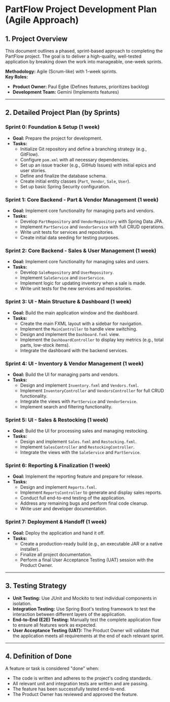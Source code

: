 # PartFlow Project Development Plan (Agile Approach)

## 1. Project Overview

This document outlines a phased, sprint-based approach to completing the PartFlow project. The goal is to deliver a high-quality, well-tested application by breaking down the work into manageable, one-week sprints.

**Methodology:** Agile (Scrum-like) with 1-week sprints.  
**Key Roles:**
*   **Product Owner:** Paul Egbe (Defines features, prioritizes backlog)
*   **Development Team:** Gemini (Implements features)

---

## 2. Detailed Project Plan (by Sprints)

### **Sprint 0: Foundation & Setup (1 week)**

*   **Goal:** Prepare the project for development.
*   **Tasks:**
    *   Initialize Git repository and define a branching strategy (e.g., GitFlow).
    *   Configure `pom.xml` with all necessary dependencies.
    *   Set up an issue tracker (e.g., GitHub Issues) with initial epics and user stories.
    *   Define and finalize the database schema.
    *   Create initial entity classes (`Part`, `Vendor`, `Sale`, `User`).
    *   Set up basic Spring Security configuration.

### **Sprint 1: Core Backend - Part & Vendor Management (1 week)**

*   **Goal:** Implement core functionality for managing parts and vendors.
*   **Tasks:**
    *   Develop `PartRepository` and `VendorRepository` with Spring Data JPA.
    *   Implement `PartService` and `VendorService` with full CRUD operations.
    *   Write unit tests for services and repositories.
    *   Create initial data seeding for testing purposes.

### **Sprint 2: Core Backend - Sales & User Management (1 week)**

*   **Goal:** Implement core functionality for managing sales and users.
*   **Tasks:**
    *   Develop `SaleRepository` and `UserRepository`.
    *   Implement `SaleService` and `UserService`.
    *   Implement logic for updating inventory when a sale is made.
    *   Write unit tests for the new services and repositories.

### **Sprint 3: UI - Main Structure & Dashboard (1 week)**

*   **Goal:** Build the main application window and the dashboard.
*   **Tasks:**
    *   Create the main FXML layout with a sidebar for navigation.
    *   Implement the `MainController` to handle view switching.
    *   Design and implement the `Dashboard.fxml` view.
    *   Implement the `DashboardController` to display key metrics (e.g., total parts, low-stock items).
    *   Integrate the dashboard with the backend services.

### **Sprint 4: UI - Inventory & Vendor Management (1 week)**

*   **Goal:** Build the UI for managing parts and vendors.
*   **Tasks:**
    *   Design and implement `Inventory.fxml` and `Vendors.fxml`.
    *   Implement `InventoryController` and `VendorsController` for full CRUD functionality.
    *   Integrate the views with `PartService` and `VendorService`.
    *   Implement search and filtering functionality.

### **Sprint 5: UI - Sales & Restocking (1 week)**

*   **Goal:** Build the UI for processing sales and managing restocking.
*   **Tasks:**
    *   Design and implement `Sales.fxml` and `Restocking.fxml`.
    *   Implement `SalesController` and `RestockingController`.
    *   Integrate the views with the `SaleService` and `PartService`.

### **Sprint 6: Reporting & Finalization (1 week)**

*   **Goal:** Implement the reporting feature and prepare for release.
*   **Tasks:**
    *   Design and implement `Reports.fxml`.
    *   Implement `ReportsController` to generate and display sales reports.
    *   Conduct full end-to-end testing of the application.
    *   Address any remaining bugs and perform final code cleanup.
    *   Write user and developer documentation.

### **Sprint 7: Deployment & Handoff (1 week)**

*   **Goal:** Deploy the application and hand it off.
*   **Tasks:**
    *   Create a production-ready build (e.g., an executable JAR or a native installer).
    *   Finalize all project documentation.
    *   Perform a final User Acceptance Testing (UAT) session with the Product Owner.

---

## 3. Testing Strategy

*   **Unit Testing:** Use JUnit and Mockito to test individual components in isolation.
*   **Integration Testing:** Use Spring Boot's testing framework to test the interaction between different layers of the application.
*   **End-to-End (E2E) Testing:** Manually test the complete application flow to ensure all features work as expected.
*   **User Acceptance Testing (UAT):** The Product Owner will validate that the application meets all requirements at the end of each relevant sprint.

---

## 4. Definition of Done

A feature or task is considered "done" when:
*   The code is written and adheres to the project's coding standards.
*   All relevant unit and integration tests are written and are passing.
*   The feature has been successfully tested end-to-end.
*   The Product Owner has reviewed and approved the feature.
